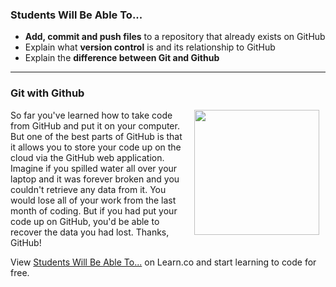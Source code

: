 

### Students Will Be Able To...
+ **Add, commit and push files** to a repository that already exists on GitHub
+ Explain what **version control** is and its relationship to GitHub
+ Explain the **difference between Git and Github**

---
### Git with Github

<img src="https://after-school-assets.s3.amazonaws.com/github.png" width="200px" align="right" hspace="10"> So far you've learned how to take code from GitHub and put it on your computer. But one of the best parts of GitHub is that it allows you to store your code up on the cloud via the GitHub web application. Imagine if you spilled water all over your laptop and it was forever broken and you couldn't retrieve any data from it. You would lose all of your work from the last month of coding. But if you had put your code up on GitHub, you'd be able to recover the data you had lost. Thanks, GitHub!


<p data-visibility='hidden'>View <a href='https://learn.co/lessons/hs-git-commit-intro' title='Students Will Be Able To...'>Students Will Be Able To...</a> on Learn.co and start learning to code for free.</p>
